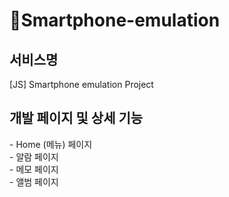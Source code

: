 # 📱Smartphone-emulation

<h2>서비스명</h2>
[JS] Smartphone emulation Project
</br>

<h2>개발 페이지 및 상세 기능</h2>
- Home (메뉴) 페이지 </br>
- 알람 페이지 </br>
- 메모 페이지 </br>
- 앨범 페이지 </br>

